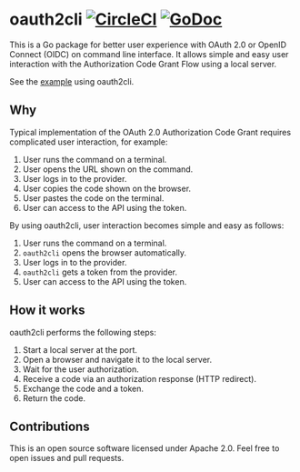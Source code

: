 # oauth2cli [![CircleCI](https://circleci.com/gh/int128/oauth2cli.svg?style=shield)](https://circleci.com/gh/int128/oauth2cli) [![GoDoc](https://godoc.org/github.com/int128/oauth2cli?status.svg)](https://godoc.org/github.com/int128/oauth2cli)

This is a Go package for better user experience with OAuth 2.0 or OpenID Connect (OIDC) on command line interface.
It allows simple and easy user interaction with the Authorization Code Grant Flow using a local server.

See the [example](example/) using oauth2cli.


## Why

Typical implementation of the OAuth 2.0 Authorization Code Grant requires complicated user interaction, for example:

1. User runs the command on a terminal.
1. User opens the URL shown on the command.
1. User logs in to the provider.
1. User copies the code shown on the browser.
1. User pastes the code on the terminal.
1. User can access to the API using the token.

By using oauth2cli, user interaction becomes simple and easy as follows:

1. User runs the command on a terminal.
1. `oauth2cli` opens the browser automatically.
1. User logs in to the provider.
1. `oauth2cli` gets a token from the provider.
1. User can access to the API using the token.


## How it works

oauth2cli performs the following steps:

1. Start a local server at the port.
2. Open a browser and navigate it to the local server.
3. Wait for the user authorization.
4. Receive a code via an authorization response (HTTP redirect).
5. Exchange the code and a token.
6. Return the code.


## Contributions

This is an open source software licensed under Apache 2.0.
Feel free to open issues and pull requests.
